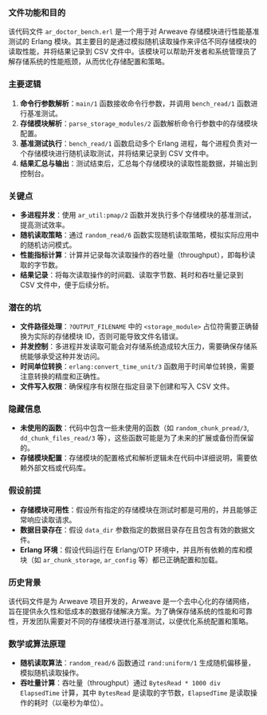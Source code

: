 ### 文件功能和目的

该代码文件 `ar_doctor_bench.erl` 是一个用于对 Arweave 存储模块进行性能基准测试的 Erlang 模块。其主要目的是通过模拟随机读取操作来评估不同存储模块的读取性能，并将结果记录到 CSV 文件中。该模块可以帮助开发者和系统管理员了解存储系统的性能瓶颈，从而优化存储配置和策略。

### 主要逻辑

1. **命令行参数解析**：`main/1` 函数接收命令行参数，并调用 `bench_read/1` 函数进行基准测试。
2. **存储模块解析**：`parse_storage_modules/2` 函数解析命令行参数中的存储模块配置。
3. **基准测试执行**：`bench_read/1` 函数启动多个 Erlang 进程，每个进程负责对一个存储模块进行随机读取测试，并将结果记录到 CSV 文件中。
4. **结果汇总与输出**：测试结束后，汇总每个存储模块的读取性能数据，并输出到控制台。

### 关键点

- **多进程并发**：使用 `ar_util:pmap/2` 函数并发执行多个存储模块的基准测试，提高测试效率。
- **随机读取策略**：通过 `random_read/6` 函数实现随机读取策略，模拟实际应用中的随机访问模式。
- **性能指标计算**：计算并记录每次读取操作的吞吐量（throughput），即每秒读取的字节数。
- **结果记录**：将每次读取操作的时间戳、读取字节数、耗时和吞吐量记录到 CSV 文件中，便于后续分析。

### 潜在的坑

- **文件路径处理**：`?OUTPUT_FILENAME` 中的 `<storage_module>` 占位符需要正确替换为实际的存储模块 ID，否则可能导致文件名错误。
- **并发控制**：多进程并发读取可能会对存储系统造成较大压力，需要确保存储系统能够承受这种并发访问。
- **时间单位转换**：`erlang:convert_time_unit/3` 函数用于时间单位转换，需要注意转换的精度和正确性。
- **文件写入权限**：确保程序有权限在指定目录下创建和写入 CSV 文件。

### 隐藏信息

- **未使用的函数**：代码中包含一些未使用的函数（如 `random_chunk_pread/3`, `dd_chunk_files_read/3` 等），这些函数可能是为了未来的扩展或备份而保留的。
- **存储模块配置**：存储模块的配置格式和解析逻辑未在代码中详细说明，需要依赖外部文档或代码库。

### 假设前提

- **存储模块可用性**：假设所有指定的存储模块在测试时都是可用的，并且能够正常响应读取请求。
- **数据目录存在**：假设 `data_dir` 参数指定的数据目录存在且包含有效的数据文件。
- **Erlang 环境**：假设代码运行在 Erlang/OTP 环境中，并且所有依赖的库和模块（如 `ar_chunk_storage`, `ar_config` 等）都已正确配置和加载。

### 历史背景

该代码文件是为 Arweave 项目开发的，Arweave 是一个去中心化的存储网络，旨在提供永久性和低成本的数据存储解决方案。为了确保存储系统的性能和可靠性，开发团队需要对不同的存储模块进行基准测试，以便优化系统配置和策略。

### 数学或算法原理

- **随机读取算法**：`random_read/6` 函数通过 `rand:uniform/1` 生成随机偏移量，模拟随机读取操作。
- **吞吐量计算**：吞吐量（throughput）通过 `BytesRead * 1000 div ElapsedTime` 计算，其中 `BytesRead` 是读取的字节数，`ElapsedTime` 是读取操作的耗时（以毫秒为单位）。